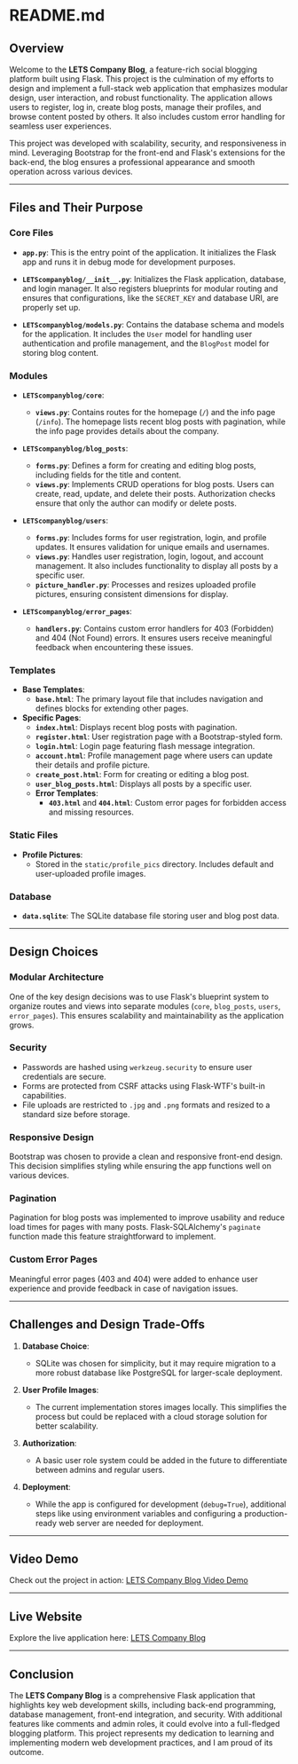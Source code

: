 # README.md

## Overview

Welcome to the **LETS Company Blog**, a feature-rich social blogging platform built using Flask. This project is the culmination of my efforts to design and implement a full-stack web application that emphasizes modular design, user interaction, and robust functionality. The application allows users to register, log in, create blog posts, manage their profiles, and browse content posted by others. It also includes custom error handling for seamless user experiences.

This project was developed with scalability, security, and responsiveness in mind. Leveraging Bootstrap for the front-end and Flask's extensions for the back-end, the blog ensures a professional appearance and smooth operation across various devices.

---

## Files and Their Purpose

### Core Files
- **`app.py`**:
  This is the entry point of the application. It initializes the Flask app and runs it in debug mode for development purposes.

- **`LETScompanyblog/__init__.py`**:
  Initializes the Flask application, database, and login manager. It also registers blueprints for modular routing and ensures that configurations, like the `SECRET_KEY` and database URI, are properly set up.

- **`LETScompanyblog/models.py`**:
  Contains the database schema and models for the application. It includes the `User` model for handling user authentication and profile management, and the `BlogPost` model for storing blog content.

### Modules
- **`LETScompanyblog/core`**:
  - **`views.py`**: Contains routes for the homepage (`/`) and the info page (`/info`). The homepage lists recent blog posts with pagination, while the info page provides details about the company.

- **`LETScompanyblog/blog_posts`**:
  - **`forms.py`**: Defines a form for creating and editing blog posts, including fields for the title and content.
  - **`views.py`**: Implements CRUD operations for blog posts. Users can create, read, update, and delete their posts. Authorization checks ensure that only the author can modify or delete posts.

- **`LETScompanyblog/users`**:
  - **`forms.py`**: Includes forms for user registration, login, and profile updates. It ensures validation for unique emails and usernames.
  - **`views.py`**: Handles user registration, login, logout, and account management. It also includes functionality to display all posts by a specific user.
  - **`picture_handler.py`**: Processes and resizes uploaded profile pictures, ensuring consistent dimensions for display.

- **`LETScompanyblog/error_pages`**:
  - **`handlers.py`**: Contains custom error handlers for 403 (Forbidden) and 404 (Not Found) errors. It ensures users receive meaningful feedback when encountering these issues.

### Templates
- **Base Templates**:
  - **`base.html`**: The primary layout file that includes navigation and defines blocks for extending other pages.
- **Specific Pages**:
  - **`index.html`**: Displays recent blog posts with pagination.
  - **`register.html`**: User registration page with a Bootstrap-styled form.
  - **`login.html`**: Login page featuring flash message integration.
  - **`account.html`**: Profile management page where users can update their details and profile picture.
  - **`create_post.html`**: Form for creating or editing a blog post.
  - **`user_blog_posts.html`**: Displays all posts by a specific user.
  - **Error Templates**:
    - **`403.html`** and **`404.html`**: Custom error pages for forbidden access and missing resources.

### Static Files
- **Profile Pictures**:
  - Stored in the `static/profile_pics` directory. Includes default and user-uploaded profile images.

### Database
- **`data.sqlite`**:
  The SQLite database file storing user and blog post data.

---

## Design Choices

### Modular Architecture
One of the key design decisions was to use Flask's blueprint system to organize routes and views into separate modules (`core`, `blog_posts`, `users`, `error_pages`). This ensures scalability and maintainability as the application grows.

### Security
- Passwords are hashed using `werkzeug.security` to ensure user credentials are secure.
- Forms are protected from CSRF attacks using Flask-WTF's built-in capabilities.
- File uploads are restricted to `.jpg` and `.png` formats and resized to a standard size before storage.

### Responsive Design
Bootstrap was chosen to provide a clean and responsive front-end design. This decision simplifies styling while ensuring the app functions well on various devices.

### Pagination
Pagination for blog posts was implemented to improve usability and reduce load times for pages with many posts. Flask-SQLAlchemy's `paginate` function made this feature straightforward to implement.

### Custom Error Pages
Meaningful error pages (403 and 404) were added to enhance user experience and provide feedback in case of navigation issues.

---

## Challenges and Design Trade-Offs
1. **Database Choice**:
   - SQLite was chosen for simplicity, but it may require migration to a more robust database like PostgreSQL for larger-scale deployment.

2. **User Profile Images**:
   - The current implementation stores images locally. This simplifies the process but could be replaced with a cloud storage solution for better scalability.

3. **Authorization**:
   - A basic user role system could be added in the future to differentiate between admins and regular users.

4. **Deployment**:
   - While the app is configured for development (`debug=True`), additional steps like using environment variables and configuring a production-ready web server are needed for deployment.

---

## Video Demo
Check out the project in action: [LETS Company Blog Video Demo](https://youtu.be/81DOnO989ME)

---

## Live Website
Explore the live application here: [LETS Company Blog](https://lets-company-blog-a636485104e1.herokuapp.com/)

---

## Conclusion
The **LETS Company Blog** is a comprehensive Flask application that highlights key web development skills, including back-end programming, database management, front-end integration, and security. With additional features like comments and admin roles, it could evolve into a full-fledged blogging platform. This project represents my dedication to learning and implementing modern web development practices, and I am proud of its outcome.

